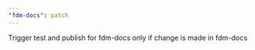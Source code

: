```yaml
---
"fdm-docs": patch
---
```


Trigger test and publish for fdm-docs only if change is made in fdm-docs
